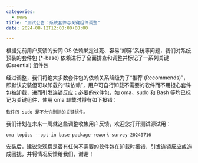 ```yaml
---
categories:
  - news
title: "测试公告：系统套件与关键组件调整"
date: 2024-08-12T12:00:00+08:00

---
```



根据先前用户反馈的安同 OS 依赖绑定过死、容易“卸穿”系统等问题，我们对系统预装的套件包 (*-base) 依赖进行了全面排查和调整并标记了一系列关键 (Essential) 组件包

经过调整，我们将绝大多数套件包的依赖关系降级为了“推荐 (Recommends)”，即默认安装但可以卸载的“软依赖”，用户可自行卸载不需要的软件而不用担心套件包被卸载，进而引发连锁反应；必要的软件包，如 oma、sudo 和 Bash 等均已标记为关键组件，使用 oma 卸载时将有如下报错：
```
软件包 sudo 是不允许删除的关键组件。
```
我们计划在未来一周就这些调整收集用户反馈，欢迎您打开测试源试用：
```
oma topics --opt-in base-package-rework-survey-20240716
```
安装后，建议您观察是否有任何不需要的软件包在卸载时报错、引发连锁反应或造成困扰，并将情况反馈给我们，谢谢！
